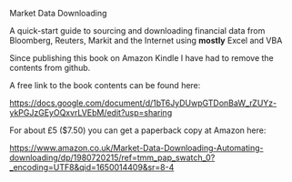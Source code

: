 Market Data Downloading

A quick-start guide to sourcing and downloading financial data from
Bloomberg, Reuters, Markit and the Internet using **mostly** Excel and VBA


Since publishing this book on Amazon Kindle I have had to remove the contents from github.

A free link to the book contents can be found here:

https://docs.google.com/document/d/1bT6JyDUwpGTDonBaW_rZUYz-ykPGJzGEyOQxvrLVEbM/edit?usp=sharing

For about £5 ($7.50) you can get a paperback copy at Amazon here:

https://www.amazon.co.uk/Market-Data-Downloading-Automating-downloading/dp/1980720215/ref=tmm_pap_swatch_0?_encoding=UTF8&qid=1650014409&sr=8-4
